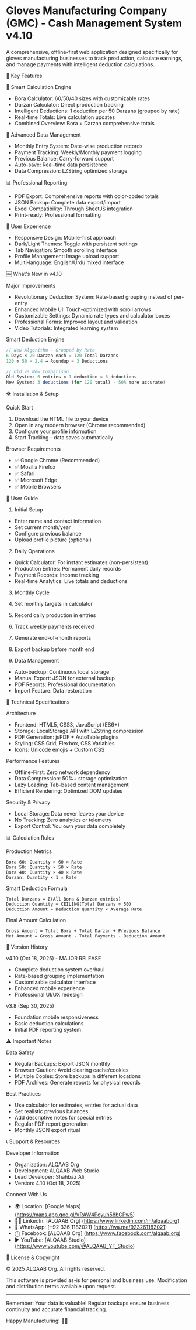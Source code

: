 # Gloves Manufacturing Company (GMC) - Cash Management System v4.10

A comprehensive, offline-first web application designed specifically for gloves manufacturing businesses to track production, calculate earnings, and manage payments with intelligent deduction calculations.

🚀 Key Features

 🧮 Smart Calculation Engine
- Bora Calculator: 60/50/40 sizes with customizable rates
- Darzan Calculator: Direct production tracking
- Intelligent Deductions: 1 deduction per 50 Darzans (grouped by rate)
- Real-time Totals: Live calculation updates
- Combined Overview: Bora + Darzan comprehensive totals

💾 Advanced Data Management
- Monthly Entry System: Date-wise production records
- Payment Tracking: Weekly/Monthly payment logging
- Previous Balance: Carry-forward support
- Auto-save: Real-time data persistence
- Data Compression: LZString optimized storage

 📊 Professional Reporting
- PDF Export: Comprehensive reports with color-coded totals
- JSON Backup: Complete data export/import
- Excel Compatibility: Through SheetJS integration
- Print-ready: Professional formatting

🎨 User Experience
- Responsive Design: Mobile-first approach
- Dark/Light Themes: Toggle with persistent settings
- Tab Navigation: Smooth scrolling interface
- Profile Management: Image upload support
- Multi-language: English/Urdu mixed interface

🆕 What's New in v4.10

 Major Improvements
- Revolutionary Deduction System: Rate-based grouping instead of per-entry
- Enhanced Mobile UI: Touch-optimized with scroll arrows
- Customizable Settings: Dynamic rate types and calculator boxes
- Professional Forms: Improved layout and validation
- Video Tutorials: Integrated learning system

 Smart Deduction Engine
```javascript
// New Algorithm - Grouped by Rate
6 Days × 20 Darzan each = 120 Total Darzans
120 ÷ 50 = 2.4 → Roundup = 3 Deductions

// Old vs New Comparison
Old System: 6 entries × 1 deduction = 6 deductions
New System: 3 deductions (for 120 total) - 50% more accurate!
```

🛠️ Installation & Setup

 Quick Start
1. Download the HTML file to your device
2. Open in any modern browser (Chrome recommended)
3. Configure your profile information
4. Start Tracking - data saves automatically

 Browser Requirements
- ✅ Google Chrome (Recommended)
- ✅ Mozilla Firefox
- ✅ Safari
- ✅ Microsoft Edge
- ✅ Mobile Browsers

 📖 User Guide

 1. Initial Setup
- Enter name and contact information
- Set current month/year
- Configure previous balance
- Upload profile picture (optional)

 2. Daily Operations
- Quick Calculator: For instant estimates (non-persistent)
- Production Entries: Permanent daily records
- Payment Records: Income tracking
- Real-time Analytics: Live totals and deductions

 3. Monthly Cycle
1. Set monthly targets in calculator
2. Record daily production in entries
3. Track weekly payments received
4. Generate end-of-month reports
5. Export backup before month end

 4. Data Management
- Auto-backup: Continuous local storage
- Manual Export: JSON for external backup
- PDF Reports: Professional documentation
- Import Feature: Data restoration

🔧 Technical Specifications

 Architecture
- Frontend: HTML5, CSS3, JavaScript (ES6+)
- Storage: LocalStorage API with LZString compression
- PDF Generation: jsPDF + AutoTable plugins
- Styling: CSS Grid, Flexbox, CSS Variables
- Icons: Unicode emojis + Custom CSS

 Performance Features
- Offline-First: Zero network dependency
- Data Compression: 50%+ storage optimization
- Lazy Loading: Tab-based content management
- Efficient Rendering: Optimized DOM updates

 Security & Privacy
- Local Storage: Data never leaves your device
- No Tracking: Zero analytics or telemetry
- Export Control: You own your data completely

 📊 Calculation Rules

 Production Metrics
```
Bora 60: Quantity × 60 × Rate
Bora 50: Quantity × 50 × Rate  
Bora 40: Quantity × 40 × Rate
Darzan: Quantity × 1 × Rate
```

 Smart Deduction Formula
```
Total Darzans = Σ(All Bora & Darzan entries)
Deduction Quantity = CEILING(Total Darzans ÷ 50)
Deduction Amount = Deduction Quantity × Average Rate
```

 Final Amount Calculation
```
Gross Amount = Total Bora + Total Darzan + Previous Balance
Net Amount = Gross Amount - Total Payments - Deduction Amount
```

 🔄 Version History

 v4.10 (Oct 18, 2025) - MAJOR RELEASE
- Complete deduction system overhaul
- Rate-based grouping implementation
- Customizable calculator interface
- Enhanced mobile experience
- Professional UI/UX redesign

 v3.8 (Sep 30, 2025)
- Foundation mobile responsiveness
- Basic deduction calculations
- Initial PDF reporting system

 ⚠️ Important Notes

 Data Safety
- Regular Backups: Export JSON monthly
- Browser Caution: Avoid clearing cache/cookies
- Multiple Copies: Store backups in different locations
- PDF Archives: Generate reports for physical records

 Best Practices
- Use calculator for estimates, entries for actual data
- Set realistic previous balances
- Add descriptive notes for special entries
- Regular PDF report generation
- Monthly JSON export ritual

 📞 Support & Resources

 Developer Information
- Organization: ALQAAB Org
- Development: ALQAAB Web Studio
- Lead Developer: Shahbaz Ali
- Version: 4.10 (Oct 18, 2025)

 Connect With Us
- 🌍 Location: [Google Maps] (https://maps.app.goo.gl/VRAW4Poyuh58bCPw5)
- 🤵🏻 LinkedIn: [ALQAAB Org] (https://www.linkedin.com/in/alqaaborg)
- 💬 WhatsApp: [+92 326 1182021] (https://wa.me/923261182021)
- ⓕ Facebook: [ALQAAB Org] (https://www.facebook.com/alqaab.org)
- ▶️ YouTube: [ALQAAB Studio] (https://www.youtube.com/@ALQAAB_YT_Studio)

 📄 License & Copyright

© 2025 ALQAAB Org. All rights reserved.

This software is provided as-is for personal and business use. Modification and distribution terms available upon request.

---

Remember: Your data is valuable! Regular backups ensure business continuity and accurate financial tracking.

Happy Manufacturing! 🚀✨
